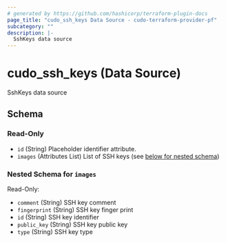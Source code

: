 ```yaml
---
# generated by https://github.com/hashicorp/terraform-plugin-docs
page_title: "cudo_ssh_keys Data Source - cudo-terraform-provider-pf"
subcategory: ""
description: |-
  SshKeys data source
---
```


# cudo_ssh_keys (Data Source)

SshKeys data source



<!-- schema generated by tfplugindocs -->
## Schema

### Read-Only

- `id` (String) Placeholder identifier attribute.
- `images` (Attributes List) List of SSH keys (see [below for nested schema](#nestedatt--images))

<a id="nestedatt--images"></a>
### Nested Schema for `images`

Read-Only:

- `comment` (String) SSH key comment
- `fingerprint` (String) SSH key finger print
- `id` (String) SSH key identifier
- `public_key` (String) SSH key public key
- `type` (String) SSH key type


